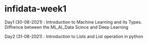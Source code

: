 # infidata-week1
Day1 (30-08-2021) : Introduction to Machine Learning and its Types. Diffrence between the ML,AL,Data Scince and Deep Learning

Day2 (31-08-2021) : Introduction to Lists and List operation in python
